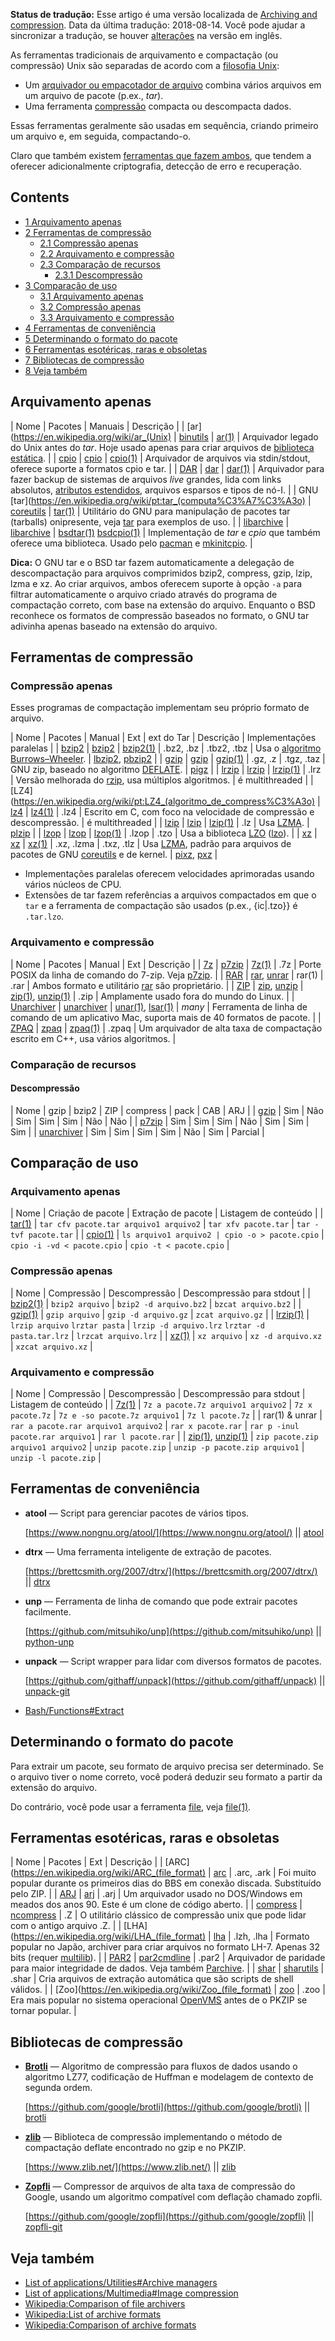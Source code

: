 **Status de tradução:** Esse artigo é uma versão localizada de [Archiving and compression](/index.php/Archiving_and_compression "Archiving and compression"). Data da última tradução: 2018-08-14\. Você pode ajudar a sincronizar a tradução, se houver [alterações](https://wiki.archlinux.org/index.php?title=Archiving_and_compression&diff=0&oldid=534461) na versão em inglês.

As ferramentas tradicionais de arquivamento e compactação (ou compressão) Unix são separadas de acordo com a [filosofia Unix](https://en.wikipedia.org/wiki/pt:Filosofia_Unix "wikipedia:pt:Filosofia Unix"):

*   Um [arquivador ou empacotador de arquivo](https://en.wikipedia.org/wiki/File_archiver "wikipedia:File archiver") combina vários arquivos em um arquivo de pacote (p.ex., *tar*).
*   Uma ferramenta [compressão](https://en.wikipedia.org/wiki/pt:Compress%C3%A3o_de_dados "wikipedia:pt:Compressão de dados") compacta ou descompacta dados.

Essas ferramentas geralmente são usadas em sequência, criando primeiro um arquivo e, em seguida, compactando-o.

Claro que também existem [ferramentas que fazem ambos](#Arquivamento_e_compress.C3.A3o), que tendem a oferecer adicionalmente criptografia, detecção de erro e recuperação.

## Contents

*   [1 Arquivamento apenas](#Arquivamento_apenas)
*   [2 Ferramentas de compressão](#Ferramentas_de_compress.C3.A3o)
    *   [2.1 Compressão apenas](#Compress.C3.A3o_apenas)
    *   [2.2 Arquivamento e compressão](#Arquivamento_e_compress.C3.A3o)
    *   [2.3 Comparação de recursos](#Compara.C3.A7.C3.A3o_de_recursos)
        *   [2.3.1 Descompressão](#Descompress.C3.A3o)
*   [3 Comparação de uso](#Compara.C3.A7.C3.A3o_de_uso)
    *   [3.1 Arquivamento apenas](#Arquivamento_apenas_2)
    *   [3.2 Compressão apenas](#Compress.C3.A3o_apenas_2)
    *   [3.3 Arquivamento e compressão](#Arquivamento_e_compress.C3.A3o_2)
*   [4 Ferramentas de conveniência](#Ferramentas_de_conveni.C3.AAncia)
*   [5 Determinando o formato do pacote](#Determinando_o_formato_do_pacote)
*   [6 Ferramentas esotéricas, raras e obsoletas](#Ferramentas_esot.C3.A9ricas.2C_raras_e_obsoletas)
*   [7 Bibliotecas de compressão](#Bibliotecas_de_compress.C3.A3o)
*   [8 Veja também](#Veja_tamb.C3.A9m)

## Arquivamento apenas

| Nome | Pacotes | Manuais | Descrição |
| [ar](https://en.wikipedia.org/wiki/ar_(Unix) | [binutils](https://www.archlinux.org/packages/?name=binutils) | [ar(1)](https://jlk.fjfi.cvut.cz/arch/manpages/man/ar.1) | Arquivador legado do Unix antes do *tar*. Hoje usado apenas para criar arquivos de [biblioteca estática](https://en.wikipedia.org/wiki/pt:Biblioteca_est%C3%A1tica "wikipedia:pt:Biblioteca estática"). |
| [cpio](https://en.wikipedia.org/wiki/pt:cpio "wikipedia:pt:cpio") | [cpio](https://www.archlinux.org/packages/?name=cpio) | [cpio(1)](https://jlk.fjfi.cvut.cz/arch/manpages/man/cpio.1) | Arquivador de arquivos via stdin/stdout, oferece suporte a formatos cpio e tar. |
| [DAR](http://dar.linux.free.fr/) | [dar](https://aur.archlinux.org/packages/dar/) | [dar(1)](http://dar.linux.free.fr/doc/man/dar.html) | Arquivador para fazer backup de sistemas de arquivos *live* grandes, lida com links absolutos, [atributos estendidos](/index.php/Extended_attributes "Extended attributes"), arquivos esparsos e tipos de nó-I. |
| GNU [tar](https://en.wikipedia.org/wiki/pt:tar_(computa%C3%A7%C3%A3o) | [coreutils](https://www.archlinux.org/packages/?name=coreutils) | [tar(1)](https://jlk.fjfi.cvut.cz/arch/manpages/man/tar.1) | Utilitário do GNU para manipulação de pacotes tar (tarballs) onipresente, veja [tar](/index.php/Tar_(Portugu%C3%AAs) "Tar (Português)") para exemplos de uso. |
| [libarchive](http://libarchive.org/) | [libarchive](https://www.archlinux.org/packages/?name=libarchive) | [bsdtar(1)](https://jlk.fjfi.cvut.cz/arch/manpages/man/bsdtar.1)
[bsdcpio(1)](https://jlk.fjfi.cvut.cz/arch/manpages/man/bsdcpio.1) | Implementação de *tar* e *cpio* que também oferece uma biblioteca. Usado pelo [pacman](/index.php/Pacman_(Portugu%C3%AAs) "Pacman (Português)") e [mkinitcpio](/index.php/Mkinitcpio "Mkinitcpio"). |

**Dica:** O GNU tar e o BSD tar fazem automaticamente a delegação de descompactação para arquivos comprimidos bzip2, compress, gzip, lzip, lzma e xz. Ao criar arquivos, ambos oferecem suporte à opção `-a` para filtrar automaticamente o arquivo criado através do programa de compactação correto, com base na extensão do arquivo. Enquanto o BSD reconhece os formatos de compressão baseados no formato, o GNU tar adivinha apenas baseado na extensão do arquivo.

## Ferramentas de compressão

### Compressão apenas

Esses programas de compactação implementam seu próprio formato de arquivo.

| Nome | Pacotes | Manual | Ext | ext do Tar | Descrição | Implementações paralelas |
| [bzip2](https://en.wikipedia.org/wiki/pt:bzip2 "wikipedia:pt:bzip2") | [bzip2](https://www.archlinux.org/packages/?name=bzip2) | [bzip2(1)](https://jlk.fjfi.cvut.cz/arch/manpages/man/bzip2.1) | .bz2, .bz | .tbz2, .tbz | Usa o [algoritmo Burrows–Wheeler](https://en.wikipedia.org/wiki/pt:M%C3%A9todo_de_Burrows-Wheeler "wikipedia:pt:Método de Burrows-Wheeler"). | [lbzip2](https://www.archlinux.org/packages/?name=lbzip2), [pbzip2](https://www.archlinux.org/packages/?name=pbzip2) |
| [gzip](https://en.wikipedia.org/wiki/pt:gzip "wikipedia:pt:gzip") | [gzip](https://www.archlinux.org/packages/?name=gzip) | [gzip(1)](https://jlk.fjfi.cvut.cz/arch/manpages/man/gzip.1) | .gz, .z | .tgz, .taz | GNU zip, baseado no algoritmo [DEFLATE](https://en.wikipedia.org/wiki/pt:DEFLATE "wikipedia:pt:DEFLATE"). | [pigz](https://www.archlinux.org/packages/?name=pigz) |
| [lrzip](/index.php/Lrzip "Lrzip") | [lrzip](https://www.archlinux.org/packages/?name=lrzip) | [lrzip(1)](https://jlk.fjfi.cvut.cz/arch/manpages/man/lrzip.1) | .lrz | Versão melhorada do [rzip](https://en.wikipedia.org/wiki/rzip "wikipedia:rzip"), usa múltiplos algoritmos. | é multithreaded |
| [LZ4](https://en.wikipedia.org/wiki/pt:LZ4_(algoritmo_de_compress%C3%A3o) | [lz4](https://www.archlinux.org/packages/?name=lz4) | [lz4(1)](https://jlk.fjfi.cvut.cz/arch/manpages/man/lz4.1) | .lz4 | Escrito em C, com foco na velocidade de compressão e descompressão. | é multithreaded |
| [lzip](https://en.wikipedia.org/wiki/lzip "wikipedia:lzip") | [lzip](https://www.archlinux.org/packages/?name=lzip) | [lzip(1)](https://jlk.fjfi.cvut.cz/arch/manpages/man/lzip.1) | .lz | Usa [LZMA](https://en.wikipedia.org/wiki/pt:LZMA "wikipedia:pt:LZMA"). | [plzip](https://aur.archlinux.org/packages/plzip/) |
| [lzop](https://en.wikipedia.org/wiki/lzop "wikipedia:lzop") | [lzop](https://www.archlinux.org/packages/?name=lzop) | [lzop(1)](https://jlk.fjfi.cvut.cz/arch/manpages/man/lzop.1) | .lzop | .tzo | Usa a biblioteca [LZO](https://en.wikipedia.org/wiki/Lempel%E2%80%93Ziv%E2%80%93Oberhumer "wikipedia:Lempel–Ziv–Oberhumer") ([lzo](https://www.archlinux.org/packages/?name=lzo)). |
| [xz](https://en.wikipedia.org/wiki/pt:xz "wikipedia:pt:xz") | [xz](https://www.archlinux.org/packages/?name=xz) | [xz(1)](https://jlk.fjfi.cvut.cz/arch/manpages/man/xz.1) | .xz, .lzma | .txz, .tlz | Usa [LZMA](https://en.wikipedia.org/wiki/pt:LZMA "wikipedia:pt:LZMA"), padrão para arquivos de pacotes de GNU [coreutils](https://www.archlinux.org/packages/?name=coreutils) e de kernel. | [pixz](https://www.archlinux.org/packages/?name=pixz), [pxz](https://aur.archlinux.org/packages/pxz/) |

*   Implementações paralelas oferecem velocidades aprimoradas usando vários núcleos de CPU.
*   Extensões de tar fazem referências a arquivos compactados em que o `tar` e a ferramenta de compactação são usados (p.ex., {ic|.tzo}} é `.tar.lzo`.

### Arquivamento e compressão

| Nome | Pacotes | Manual | Ext | Descrição |
| [7z](https://en.wikipedia.org/wiki/pt:7z "wikipedia:pt:7z") | [p7zip](https://www.archlinux.org/packages/?name=p7zip) | [7z(1)](https://jlk.fjfi.cvut.cz/arch/manpages/man/7z.1) | .7z | Porte POSIX da linha de comando do 7-zip. Veja [p7zip](/index.php/P7zip "P7zip"). |
| [RAR](https://en.wikipedia.org/wiki/pt:RAR "wikipedia:pt:RAR") | [rar](https://aur.archlinux.org/packages/rar/), [unrar](https://www.archlinux.org/packages/?name=unrar) | rar(1) | .rar | Ambos formato e utilitário [rar](/index.php/Rar "Rar") são proprietário. |
| [ZIP](https://en.wikipedia.org/wiki/pt:ZIP "wikipedia:pt:ZIP") | [zip](https://www.archlinux.org/packages/?name=zip), [unzip](https://www.archlinux.org/packages/?name=unzip) | [zip(1)](https://jlk.fjfi.cvut.cz/arch/manpages/man/zip.1), [unzip(1)](https://jlk.fjfi.cvut.cz/arch/manpages/man/unzip.1) | .zip | Amplamente usado fora do mundo do Linux. |
| [Unarchiver](https://theunarchiver.com/) | [unarchiver](https://www.archlinux.org/packages/?name=unarchiver) | [unar(1)](https://jlk.fjfi.cvut.cz/arch/manpages/man/unar.1), [lsar(1)](https://jlk.fjfi.cvut.cz/arch/manpages/man/lsar.1) | *many* | Ferramenta de linha de comando de um aplicativo Mac, suporta mais de 40 formatos de pacote. |
| [ZPAQ](https://en.wikipedia.org/wiki/ZPAQ "wikipedia:ZPAQ") | [zpaq](https://aur.archlinux.org/packages/zpaq/) | [zpaq(1)](http://mattmahoney.net/dc/zpaqdoc.html) | .zpaq | Um arquivador de alta taxa de compactação escrito em C++, usa vários algoritmos. |

### Comparação de recursos

#### Descompressão

| Nome | gzip | bzip2 | ZIP | compress | pack | CAB | ARJ |
| [gzip](https://www.archlinux.org/packages/?name=gzip) | Sim | Não | Sim | Sim | Sim | Não | Não |
| [p7zip](https://www.archlinux.org/packages/?name=p7zip) | Sim | Sim | Sim | Não | Sim | Sim | Sim |
| [unarchiver](https://www.archlinux.org/packages/?name=unarchiver) | Sim | Sim | Sim | Sim | Não | Sim | Parcial |

## Comparação de uso

### Arquivamento apenas

| Nome | Criação de pacote | Extração de pacote | Listagem de conteúdo |
| [tar(1)](https://jlk.fjfi.cvut.cz/arch/manpages/man/tar.1) | `tar cfv pacote.tar arquivo1 arquivo2` | `tar xfv pacote.tar` | `tar -tvf pacote.tar` |
| [cpio(1)](https://jlk.fjfi.cvut.cz/arch/manpages/man/cpio.1) | `ls arquivo1 arquivo2 | cpio -o > pacote.cpio` | `cpio -i -vd < pacote.cpio` | `cpio -t < pacote.cpio` |

### Compressão apenas

| Nome | Compressão | Descompressão | Descompressão para stdout |
| [bzip2(1)](https://jlk.fjfi.cvut.cz/arch/manpages/man/bzip2.1) | `bzip2 arquivo` | `bzip2 -d arquivo.bz2` | `bzcat arquivo.bz2` |
| [gzip(1)](https://jlk.fjfi.cvut.cz/arch/manpages/man/gzip.1) | `gzip arquivo` | `gzip -d arquivo.gz` | `zcat arquivo.gz` |
| [lrzip(1)](https://jlk.fjfi.cvut.cz/arch/manpages/man/lrzip.1) | `lrzip arquivo`
`lrztar pasta` | `lrzip -d arquivo.lrz`
`lrztar -d pasta.tar.lrz` | `lrzcat arquivo.lrz` |
| [xz(1)](https://jlk.fjfi.cvut.cz/arch/manpages/man/xz.1) | `xz arquivo` | `xz -d arquivo.xz` | `xzcat arquivo.xz` |

### Arquivamento e compressão

| Nome | Compressão | Descompressão | Descompressão para stdout | Listagem de conteúdo |
| [7z(1)](https://jlk.fjfi.cvut.cz/arch/manpages/man/7z.1) | `7z a pacote.7z arquivo1 arquivo2` | `7z x pacote.7z` | `7z e -so pacote.7z arquivo1` | `7z l pacote.7z` |
| rar(1) & unrar | `rar a pacote.rar arquivo1 arquivo2` | `rar x pacote.rar` | `rar p -inul pacote.rar arquivo1` | `rar l pacote.rar` |
| [zip(1)](https://jlk.fjfi.cvut.cz/arch/manpages/man/zip.1), [unzip(1)](https://jlk.fjfi.cvut.cz/arch/manpages/man/unzip.1) | `zip pacote.zip arquivo1 arquivo2` | `unzip pacote.zip` | `unzip -p pacote.zip arquivo1` | `unzip -l pacote.zip` |

## Ferramentas de conveniência

*   **atool** — Script para gerenciar pacotes de vários tipos.

	[https://www.nongnu.org/atool/](https://www.nongnu.org/atool/) || [atool](https://www.archlinux.org/packages/?name=atool)

*   **dtrx** — Uma ferramenta inteligente de extração de pacotes.

	[https://brettcsmith.org/2007/dtrx/](https://brettcsmith.org/2007/dtrx/) || [dtrx](https://aur.archlinux.org/packages/dtrx/)

*   **unp** — Ferramenta de linha de comando que pode extrair pacotes facilmente.

	[https://github.com/mitsuhiko/unp](https://github.com/mitsuhiko/unp) || [python-unp](https://aur.archlinux.org/packages/python-unp/)

*   **unpack** — Script wrapper para lidar com diversos formatos de pacotes.

	[https://github.com/githaff/unpack](https://github.com/githaff/unpack) || [unpack-git](https://aur.archlinux.org/packages/unpack-git/)

*   [Bash/Functions#Extract](/index.php/Bash/Functions#Extract "Bash/Functions")

## Determinando o formato do pacote

Para extrair um pacote, seu formato de arquivo precisa ser determinado. Se o arquivo tiver o nome correto, você poderá deduzir seu formato a partir da extensão do arquivo.

Do contrário, você pode usar a ferramenta [file](https://www.archlinux.org/packages/?name=file), veja [file(1)](https://jlk.fjfi.cvut.cz/arch/manpages/man/file.1).

## Ferramentas esotéricas, raras e obsoletas

| Nome | Pacotes | Ext | Descrição |
| [ARC](https://en.wikipedia.org/wiki/ARC_(file_format) | [arc](https://aur.archlinux.org/packages/arc/) | .arc, .ark | Foi muito popular durante os primeiros dias do BBS em conexão discada. Substituído pelo ZIP. |
| [ARJ](https://en.wikipedia.org/wiki/pt:ARJ "wikipedia:pt:ARJ") | [arj](https://www.archlinux.org/packages/?name=arj) | .arj | Um arquivador usado no DOS/Windows em meados dos anos 90\. Este é um clone de código aberto. |
| [compress](https://en.wikipedia.org/wiki/compress "wikipedia:compress") | [ncompress](https://aur.archlinux.org/packages/ncompress/) | .Z | O utilitário clássico de compressão unix que pode lidar com o antigo arquivo .Z. |
| [LHA](https://en.wikipedia.org/wiki/LHA_(file_format) | [lha](https://aur.archlinux.org/packages/lha/) | .lzh, .lha | Formato popular no Japão, archiver para criar arquivos no formato LH-7\. Apenas 32 bits (requer [multilib](/index.php/Multilib_(Portugu%C3%AAs) "Multilib (Português)")). |
| [PAR2](https://en.wikipedia.org/wiki/Parchive "wikipedia:Parchive") | [par2cmdline](https://www.archlinux.org/packages/?name=par2cmdline) | .par2 | Arquivador de paridade para maior integridade de dados. Veja também [Parchive](/index.php/Parchive "Parchive"). |
| [shar](https://en.wikipedia.org/wiki/shar "wikipedia:shar") | [sharutils](https://www.archlinux.org/packages/?name=sharutils) | .shar | Cria arquivos de extração automática que são scripts de shell válidos. |
| [Zoo](https://en.wikipedia.org/wiki/Zoo_(file_format) | [zoo](https://aur.archlinux.org/packages/zoo/) | .zoo | Era mais popular no sistema operacional [OpenVMS](https://en.wikipedia.org/wiki/pt:OpenVMS "wikipedia:pt:OpenVMS") antes de o PKZIP se tornar popular. |

## Bibliotecas de compressão

*   **[Brotli](https://en.wikipedia.org/wiki/Brotli "wikipedia:Brotli")** — Algoritmo de compressão para fluxos de dados usando o algoritmo LZ77, codificação de Huffman e modelagem de contexto de segunda ordem.

	[https://github.com/google/brotli](https://github.com/google/brotli) || [brotli](https://www.archlinux.org/packages/?name=brotli)

*   **[zlib](https://en.wikipedia.org/wiki/pt:zlib "wikipedia:pt:zlib")** — Biblioteca de compressão implementando o método de compactação deflate encontrado no gzip e no PKZIP.

	[https://www.zlib.net/](https://www.zlib.net/) || [zlib](https://www.archlinux.org/packages/?name=zlib)

*   **[Zopfli](https://en.wikipedia.org/wiki/Zopfli "wikipedia:Zopfli")** — Compressor de arquivos de alta taxa de compressão do Google, usando um algoritmo compatível com deflação chamado zopfli.

	[https://github.com/google/zopfli](https://github.com/google/zopfli) || [zopfli-git](https://aur.archlinux.org/packages/zopfli-git/)

## Veja também

*   [List of applications/Utilities#Archive managers](/index.php/List_of_applications/Utilities#Archive_managers "List of applications/Utilities")
*   [List of applications/Multimedia#Image compression](/index.php/List_of_applications/Multimedia#Image_compression "List of applications/Multimedia")
*   [Wikipedia:Comparison of file archivers](https://en.wikipedia.org/wiki/Comparison_of_file_archivers "wikipedia:Comparison of file archivers")
*   [Wikipedia:List of archive formats](https://en.wikipedia.org/wiki/List_of_archive_formats "wikipedia:List of archive formats")
*   [Wikipedia:Comparison of archive formats](https://en.wikipedia.org/wiki/Comparison_of_archive_formats "wikipedia:Comparison of archive formats")